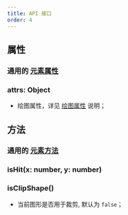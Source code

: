 ```yaml
---
title: API 接口
order: 4
---
```


## 属性

### 通用的 [元素属性](/zh/docs/api/element#通用属性)

### attrs: Object

- 绘图属性，详见 [绘图属性](/zh/docs/api/shape/attrs) 说明；

## 方法

### 通用的 [元素方法](/zh/docs/api/element#通用方法)

### isHit(x: number, y: number)

### isClipShape()

- 当前图形是否用于裁剪, 默认为 `false`；
